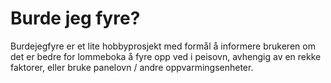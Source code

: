 <h1>Burde jeg fyre?</h1>

<p>Burdejegfyre er et lite hobbyprosjekt med formål å informere brukeren om det er bedre for lommeboka å fyre opp ved i peisovn, avhengig av en rekke faktorer, eller bruke panelovn / andre oppvarmingsenheter.</p>
